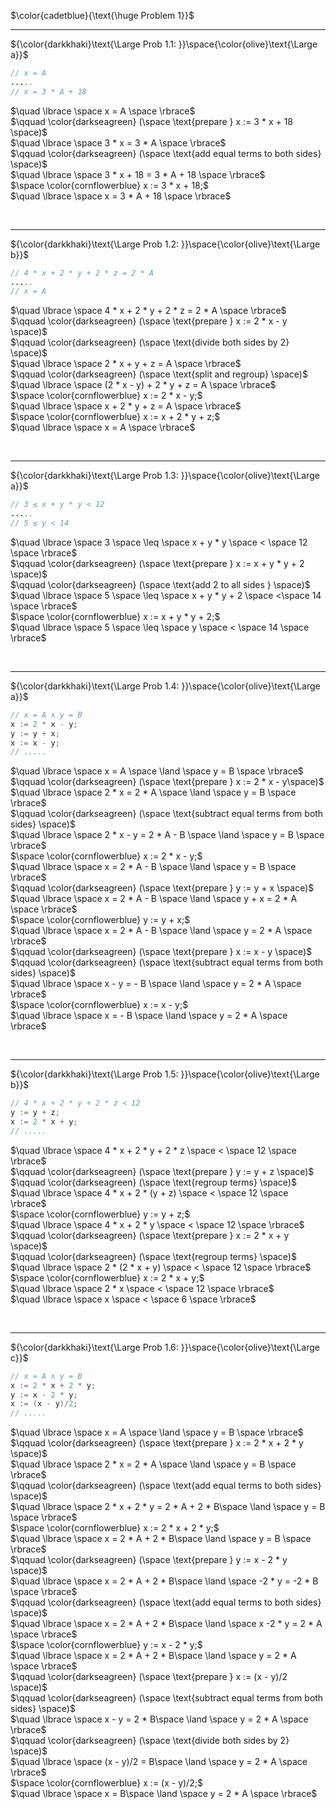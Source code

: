 $\color{cadetblue}{\text{\huge Problem 1}}$

---------------

${\color{darkkhaki}\text{\Large Prob 1.1: }}\space{\color{olive}\text{\Large a}}$

```java
// x = A
.....
// x = 3 * A + 18
```

$\quad \lbrace \space x = A \space \rbrace$  
$\qquad \color{darkseagreen} (\space \text{prepare } x := 3 * x + 18 \space)$  
$\quad \lbrace \space 3 * x = 3 * A \space \rbrace$  
$\qquad \color{darkseagreen} (\space \text{add equal terms to both sides} \space)$  
$\quad \lbrace \space 3 * x + 18 = 3 * A + 18 \space \rbrace$  
$\space \color{cornflowerblue} x := 3 * x + 18;$  
$\quad \lbrace \space x = 3 * A + 18 \space \rbrace$  

<br/>

---------------

${\color{darkkhaki}\text{\Large Prob 1.2: }}\space{\color{olive}\text{\Large b}}$

```java
// 4 * x + 2 * y + 2 * z = 2 * A
.....
// x = A 
```

$\quad \lbrace \space 4 * x + 2 * y + 2 * z = 2 * A \space \rbrace$  
$\qquad \color{darkseagreen} (\space \text{prepare } x := 2 * x - y \space)$  
$\qquad \color{darkseagreen} (\space \text{divide both sides by 2} \space)$  
$\quad \lbrace \space 2 * x + y + z = A \space \rbrace$  
$\qquad \color{darkseagreen} (\space \text{split and regroup} \space)$  
$\quad \lbrace \space (2 * x - y) + 2 * y + z = A \space \rbrace$  
$\space \color{cornflowerblue} x := 2 * x - y;$  
$\quad \lbrace \space x + 2 * y + z = A \space \rbrace$  
$\space \color{cornflowerblue} x := x + 2 * y + z;$  
$\quad \lbrace \space x = A \space \rbrace$  

<br/>

---------------

${\color{darkkhaki}\text{\Large Prob 1.3: }}\space{\color{olive}\text{\Large a}}$

```java
// 3 ≤ x + y * y < 12
.....
// 5 ≤ y < 14
```

$\quad \lbrace \space 3 \space \leq \space  x + y * y \space < \space 12 \space \rbrace$  
$\qquad \color{darkseagreen} (\space \text{prepare } x := x + y * y + 2 \space)$  
$\qquad \color{darkseagreen} (\space \text{add 2 to all sides } \space)$  
$\quad \lbrace \space 5 \space \leq \space x + y * y + 2 \space <\space  14 \space \rbrace$  
$\space \color{cornflowerblue} x := x + y * y + 2;$  
$\quad \lbrace \space 5 \space \leq \space y \space < \space 14 \space \rbrace$  

<br/>

---------------

${\color{darkkhaki}\text{\Large Prob 1.4: }}\space{\color{olive}\text{\Large a}}$

```java
// x = A ∧ y = B
x := 2 * x - y; 
y := y + x; 
x := x - y;
// .....
```

$\quad \lbrace \space x = A \space \land \space y = B \space \rbrace$  
$\qquad \color{darkseagreen} (\space \text{prepare } x := 2 * x - y\space)$  
$\quad \lbrace \space 2 * x = 2 * A \space \land \space y = B \space \rbrace$  
$\qquad \color{darkseagreen} (\space \text{subtract equal terms from both sides} \space)$  
$\quad \lbrace \space 2 * x - y = 2 * A - B \space \land \space y = B \space \rbrace$  
$\space \color{cornflowerblue} x := 2 * x - y;$  
$\quad \lbrace \space x = 2 * A - B \space \land \space y = B \space \rbrace$  
$\qquad \color{darkseagreen} (\space \text{prepare } y := y + x \space)$  
$\quad \lbrace \space x = 2 * A - B \space \land \space y + x =  2 * A \space \rbrace$  
$\space \color{cornflowerblue} y := y + x;$  
$\quad \lbrace \space x = 2 * A - B \space \land \space y = 2 * A \space \rbrace$  
$\qquad \color{darkseagreen} (\space \text{prepare } x := x - y \space)$  
$\qquad \color{darkseagreen} (\space \text{subtract equal terms from both sides} \space)$  
$\quad \lbrace \space x - y = - B \space \land \space y = 2 * A \space \rbrace$  
$\space \color{cornflowerblue} x := x - y;$  
$\quad \lbrace \space x = - B \space \land \space y = 2 * A \space \rbrace$  

<br/>

---------------

${\color{darkkhaki}\text{\Large Prob 1.5: }}\space{\color{olive}\text{\Large b}}$

```java
// 4 * x + 2 * y + 2 * z < 12 
y := y + z; 
x := 2 * x + y;
// .....
```

$\quad \lbrace \space 4 * x + 2 * y + 2 * z \space < \space 12 \space \rbrace$  
$\qquad \color{darkseagreen} (\space \text{prepare } y := y + z \space)$  
$\qquad \color{darkseagreen} (\space \text{regroup terms} \space)$  
$\quad \lbrace \space 4 * x + 2 * (y + z) \space < \space 12 \space \rbrace$  
$\space \color{cornflowerblue} y := y + z;$  
$\quad \lbrace \space 4 * x + 2 * y \space < \space 12 \space \rbrace$  
$\qquad \color{darkseagreen} (\space \text{prepare } x := 2 * x + y \space)$  
$\qquad \color{darkseagreen} (\space \text{regroup terms} \space)$  
$\quad \lbrace \space 2 * (2 * x + y) \space < \space 12 \space \rbrace$  
$\space \color{cornflowerblue} x := 2 * x + y;$  
$\quad \lbrace \space 2 * x \space < \space 12 \space \rbrace$  
$\quad \lbrace \space x \space < \space 6 \space \rbrace$  

<br/>

---------------

${\color{darkkhaki}\text{\Large Prob 1.6: }}\space{\color{olive}\text{\Large c}}$

```java
// x = A ∧ y = B
x := 2 * x + 2 * y; 
y := x - 2 * y; 
x := (x - y)/2;
// .....
```

$\quad \lbrace \space x = A \space \land \space y = B \space \rbrace$  
$\qquad \color{darkseagreen} (\space \text{prepare } x := 2 * x + 2 * y \space)$  
$\quad \lbrace \space 2 * x = 2 * A \space \land \space y = B \space \rbrace$  
$\qquad \color{darkseagreen} (\space \text{add equal terms to both sides} \space)$  
$\quad \lbrace \space 2 * x + 2 * y = 2 * A + 2 * B\space \land \space y = B \space \rbrace$  
$\space \color{cornflowerblue} x := 2 * x + 2 * y;$  
$\quad \lbrace \space x = 2 * A + 2 * B\space \land \space y = B \space \rbrace$  
$\qquad \color{darkseagreen} (\space \text{prepare } y := x - 2 * y \space)$  
$\quad \lbrace \space x = 2 * A + 2 * B\space \land \space -2 * y = -2 * B \space \rbrace$  
$\qquad \color{darkseagreen} (\space \text{add equal terms to both sides} \space)$  
$\quad \lbrace \space x = 2 * A + 2 * B\space \land \space x -2 * y = 2 * A \space \rbrace$  
$\space \color{cornflowerblue} y := x - 2 * y;$  
$\quad \lbrace \space x = 2 * A + 2 * B\space \land \space y = 2 * A \space \rbrace$  
$\qquad \color{darkseagreen} (\space \text{prepare } x := (x - y)/2 \space)$  
$\qquad \color{darkseagreen} (\space \text{subtract equal terms from both sides} \space)$  
$\quad \lbrace \space x - y = 2 * B\space \land \space y = 2 * A \space \rbrace$  
$\qquad \color{darkseagreen} (\space \text{divide both sides by 2} \space)$  
$\quad \lbrace \space (x - y)/2 = B\space \land \space y = 2 * A \space \rbrace$  
$\space \color{cornflowerblue} x := (x - y)/2;$  
$\quad \lbrace \space x = B\space \land \space y = 2 * A \space \rbrace$  

<br/>
